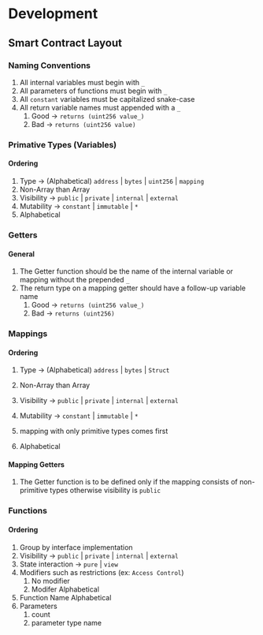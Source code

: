 # Development

## Smart Contract Layout

### Naming Conventions

1. All internal variables must begin with `_`
2. All parameters of functions must begin with `_`
3. All `constant` variables must be capitalized snake-case
4. All return variable names must appended with a `_`
	1. Good -> `returns (uint256 value_)`
	2. Bad -> `returns (uint256 value)`

### Primative Types (Variables)

#### Ordering

1. Type -> (Alphabetical) `address` | `bytes` | `uint256` | `mapping`
2. Non-Array than Array
3. Visibility -> `public` | `private` | `internal` | `external`
4. Mutability -> `constant` | `immutable` | `*`
5. Alphabetical

### Getters

#### General

1. The Getter function should be the name of the internal variable or mapping without the prepended `_`
2. The return type on a mapping getter should have a follow-up variable name
	1. Good -> `returns (uint256 value_)`
	2. Bad -> `returns (uint256)`

### Mappings

#### Ordering

1. Type -> (Alphabetical) `address` | `bytes` | `Struct`
2. Non-Array than Array
3. Visibility -> `public` | `private` | `internal` | `external`
4. Mutability -> `constant` | `immutable` | `*`
5. mapping with only primitive types comes first

6. Alphabetical

#### Mapping Getters

1. The Getter function is to be defined only if the mapping consists of non-primitive types otherwise visibility is `public` 

### Functions

#### Ordering

1. Group by interface implementation
2. Visibility -> `public` | `private` | `internal` | `external`
3. State interaction -> `pure` | `view`
4. Modifiers such as restrictions (ex: `Access Control`)
	1. No modifier
	2. Modifer Alphabetical
5. Function Name Alphabetical
6. Parameters
	1. count
	2. parameter type name
